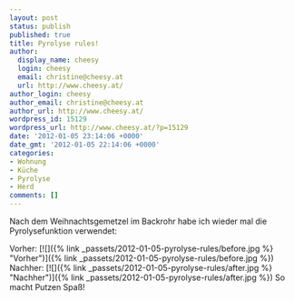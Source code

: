 ```yaml
---
layout: post
status: publish
published: true
title: Pyrolyse rules!
author:
  display_name: cheesy
  login: cheesy
  email: christine@cheesy.at
  url: http://www.cheesy.at/
author_login: cheesy
author_email: christine@cheesy.at
author_url: http://www.cheesy.at/
wordpress_id: 15129
wordpress_url: http://www.cheesy.at/?p=15129
date: '2012-01-05 23:14:06 +0000'
date_gmt: '2012-01-05 22:14:06 +0000'
categories:
- Wohnung
- Küche
- Pyrolyse
- Herd
comments: []
---
```

<!--:de-->Nach dem Weihnachtsgemetzel im Backrohr habe ich wieder mal die Pyrolysefunktion verwendet:
Vorher:
[![]({% link _passets/2012-01-05-pyrolyse-rules/before.jpg %} "Vorher")]({% link _passets/2012-01-05-pyrolyse-rules/before.jpg %})
Nachher:
[![]({% link _passets/2012-01-05-pyrolyse-rules/after.jpg %} "Nachher")]({% link _passets/2012-01-05-pyrolyse-rules/after.jpg %})
So macht Putzen Spaß!
<!--:--><!--:en-->
<!--:-->
